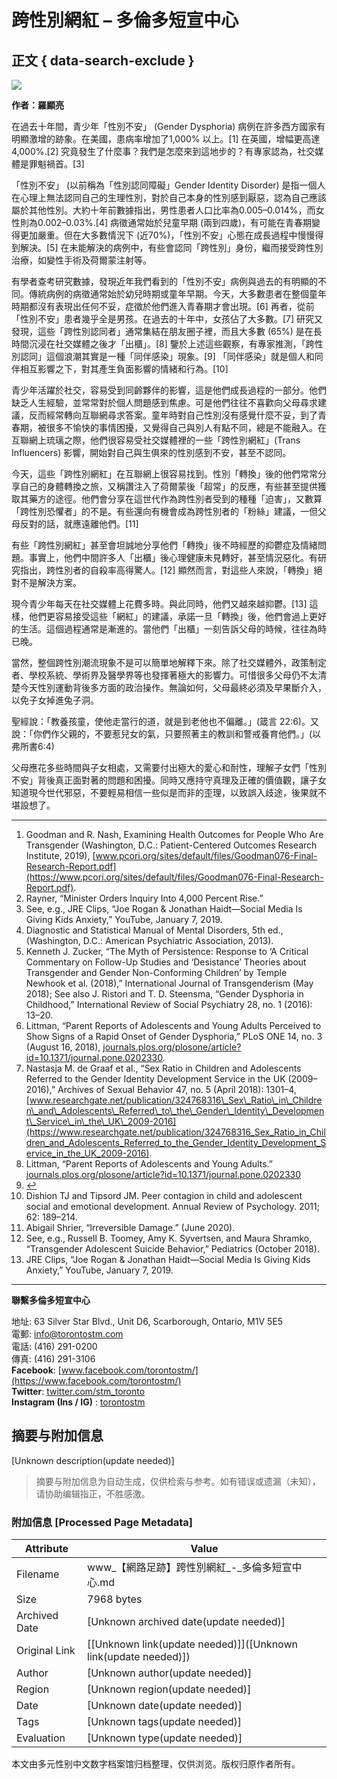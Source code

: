 # 跨性別網紅 – 多倫多短宣中心

## 正文 { data-search-exclude }


![](https://www.torontostm.com/wp-content/uploads/2023/07/trans-sexuality-g092f83399_640.jpg)

**作者：羅顯亮**

在過去十年間，青少年「性別不安」 (Gender Dysphoria) 病例在許多西方國家有明顯激增的跡象。在美國，患病率增加了1,000% 以上。[1] 在英國，增幅更高達4,000%.[2] 究竟發生了什麼事？我們是怎麼來到這地步的？有專家認為，社交媒體是罪魁禍首。[3]

「性別不安」 (以前稱為「性別認同障礙」Gender Identity Disorder) 是指一個人在心理上無法認同自己的生理性別，對於自己本身的性別感到厭惡，認為自己應該屬於其他性別。大約十年前數據指出，男性患者人口比率為0.005–0.014%，而女性則為0.002–0.03%.[4] 病徵通常始於兒童早期 (兩到四歲)，有可能在青春期變得更加嚴重。但在大多數情況下 (近70%)，「性別不安」心態在成長過程中慢慢得到解決。[5] 在未能解決的病例中，有些會認同「跨性別」身份，繼而接受跨性別治療，如變性手術及荷爾蒙注射等。

有學者查考研究數據，發現近年我們看到的「性別不安」病例與過去的有明顯的不同。傳統病例的病徵通常始於幼兒時期或童年早期。今天，大多數患者在整個童年時期都沒有表現出任何不妥，症徵於他們進入青春期才會出現。[6] 再者，從前「性別不安」患者幾乎全是男孩。在過去的十年中，女孩佔了大多數。[7] 研究又發現，這些「跨性別認同者」通常集結在朋友圈子裡，而且大多數 (65%) 是在長時間沉浸在社交媒體之後才「出櫃」。[8] 鑒於上述這些觀察，有專家推測，「跨性別認同」這個浪潮其實是一種「同伴感染」現象。[9] 「同伴感染」就是個人和同伴相互影響之下，對其產生負面影響的情緒和行為。[10]

青少年活躍於社交，容易受到同齡夥伴的影響，這是他們成長過程的一部分。他們缺乏人生經驗，並常常對於個人問題感到焦慮。可是他們往往不喜歡向父母尋求建議，反而經常轉向互聯網尋求答案。童年時對自己性別沒有感覺什麼不妥，到了青春期，被很多不愉快的事情困擾，又覺得自己與別人有點不同，總是不能融入。在互聯網上琉璃之際，他們很容易受社交媒體裡的一些「跨性別網紅」(Trans Influencers) 影響，開始對自己與生俱來的性別感到不安，甚至不認同。

今天，這些「跨性別網紅」在互聯網上很容易找到。性別「轉換」後的他們常常分享自己的身體轉換之旅，又稱讚注入了荷爾蒙後「超常」的反應，有些甚至提供獲取其藥方的途徑。他們會分享在這世代作為跨性別者受到的種種「迫害」，又數算「跨性別恐懼者」的不是。有些還向有機會成為跨性別者的「粉絲」建議，一但父母反對的話，就應遠離他們。[11]

有些「跨性別網紅」甚至會坦誠地分享他們「轉換」後不時經歷的抑鬱症及情緒問題。事實上，他們中間許多人「出櫃」後心理健康未見轉好，甚至情況惡化。有研究指出，跨性別者的自殺率高得驚人。[12] 顯然而言，對這些人來說，「轉換」絕對不是解決方案。

現今青少年每天在社交媒體上花費多時。與此同時，他們又越來越抑鬱。[13] 這樣，他們更容易接受這些「網紅」的建議，承諾一旦「轉換」後，他們會過上更好的生活。這個過程通常是漸進的。當他們「出櫃」一刻告訴父母的時候，往往為時已晚。

當然，整個跨性別潮流現象不是可以簡單地解釋下來。除了社交媒體外，政策制定者、學校系統、學術界及醫學界等也發揮著極大的影響力。可惜很多父母仍不太清楚今天性別運動背後多方面的政治操作。無論如何，父母最終必須及早果斷介入，以免子女掉進兔子洞。

聖經說：「教養孩童，使他走當行的道，就是到老他也不偏離。」(箴言 22:6)。又說：「你們作父親的，不要惹兒女的氣，只要照著主的教訓和警戒養育他們。」(以弗所書6:4)

父母應花多些時間與子女相處，又需要付出極大的愛心和耐性，理解子女們「性別不安」背後真正面對著的問題和困擾。同時又應持守真理及正確的價值觀，讓子女知道現今世代邪惡，不要輕易相信一些似是而非的歪理，以致誤入歧途，後果就不堪設想了。

---

1. Goodman and R. Nash, Examining Health Outcomes for People Who Are Transgender (Washington, D.C.: Patient-Centered Outcomes Research Institute, 2019), [www.pcori.org/sites/default/files/Goodman076-Final-Research-Report.pdf](https://www.pcori.org/sites/default/files/Goodman076-Final-Research-Report.pdf).
2. Rayner, “Minister Orders Inquiry Into 4,000 Percent Rise.”
3. See, e.g., JRE Clips, “Joe Rogan & Jonathan Haidt—Social Media Is Giving Kids Anxiety,” YouTube, January 7, 2019.
4. Diagnostic and Statistical Manual of Mental Disorders, 5th ed., (Washington, D.C.: American Psychiatric Association, 2013).
5. Kenneth J. Zucker, “The Myth of Persistence: Response to ‘A Critical Commentary on Follow-Up Studies and ‘Desistance’ Theories about Transgender and Gender Non-Conforming Children’ by Temple Newhook et al. (2018),” International Journal of Transgenderism (May 2018); See also J. Ristori and T. D. Steensma, “Gender Dysphoria in Childhood,” International Review of Social Psychiatry 28, no. 1 (2016): 13–20.
6. Littman, “Parent Reports of Adolescents and Young Adults Perceived to Show Signs of a Rapid Onset of Gender Dysphoria,” PLoS ONE 14, no. 3 (August 16, 2018), [journals.plos.org/plosone/article?id=10.1371/journal.pone.0202330](https://journals.plos.org/plosone/article?id=10.1371/journal.pone.0202330).
7. Nastasja M. de Graaf et al., “Sex Ratio in Children and Adolescents Referred to the Gender Identity Development Service in the UK (2009–2016),” Archives of Sexual Behavior 47, no. 5 (April 2018): 1301–4, [www.researchgate.net/publication/324768316\_Sex\_Ratio\_in\_Children\_and\_Adolescents\_Referred\_to\_the\_Gender\_Identity\_Development\_Service\_in\_the\_UK\_2009-2016](https://www.researchgate.net/publication/324768316_Sex_Ratio_in_Children_and_Adolescents_Referred_to_the_Gender_Identity_Development_Service_in_the_UK_2009-2016).
8. Littman, “Parent Reports of Adolescents and Young Adults.” [journals.plos.org/plosone/article?id=10.1371/journal.pone.0202330](https://journals.plos.org/plosone/article?id=10.1371/journal.pone.0202330)
9. [↩︎](app://obsidian.md/index.html#fnref-9-8374a5ae67deea74)
10. Dishion TJ and Tipsord JM. Peer contagion in child and adolescent social and emotional development. Annual Review of Psychology. 2011; 62: 189–214.
11. Abigail Shrier, “Irreversible Damage.” (June 2020).
12. See, e.g., Russell B. Toomey, Amy K. Syvertsen, and Maura Shramko, “Transgender Adolescent Suicide Behavior,” Pediatrics (October 2018).
13. JRE Clips, “Joe Rogan & Jonathan Haidt—Social Media Is Giving Kids Anxiety,” YouTube, January 7, 2019.

---

**聯繫多倫多短宣中心**

地址: 63 Silver Star Blvd., Unit D6, Scarborough, Ontario, M1V 5E5  
電郵: [info@torontostm.com](mailto:info@torontostm.com)  
電話: (416) 291-0200  
傳真: (416) 291-3106  
**Facebook**: [www.facebook.com/torontostm/](https://www.facebook.com/torontostm/)  
**Twitter**: [twitter.com/stm\_toronto](https://twitter.com/stm_toronto)  
**Instagram (Ins / IG)** : [torontostm](https://www.instagram.com/torontostm/)
<!-- tcd_original_link https://www.torontostm.com/2023/07/29/%E3%80%90%E7%B6%B2%E8%B7%AF%E8%B6%B3%E8%B7%A1%E3%80%91%E8%B7%A8%E6%80%A7%E5%88%A5%E7%B6%B2%E7%B4%85/ -->


## 摘要与附加信息

<!-- tcd_abstract -->
[Unknown description(update needed)]
<!-- tcd_abstract_end -->

> 摘要与附加信息为自动生成，仅供检索与参考。如有错误或遗漏（未知），请协助编辑指正，不胜感激。

### 附加信息 [Processed Page Metadata]

| Attribute       | Value                                  |
|-----------------|----------------------------------------|
| Filename        | www_【網路足跡】跨性別網紅_-_多倫多短宣中心.md                             |
| Size            | 7968 bytes                           |
| Archived Date   | [Unknown archived date(update needed)]                             |
| Original Link   | [[Unknown link(update needed)]]([Unknown link(update needed)])                       |
| Author          | [Unknown author(update needed)]                               |
| Region          | [Unknown region(update needed)]                               |
| Date            | [Unknown date(update needed)]                                 |
| Tags            | [Unknown tags(update needed)]                                 |
| Evaluation            | [Unknown type(update needed)]                                 |
<!-- tcd_table_end -->

本文由多元性别中文数字档案馆归档整理，仅供浏览。版权归原作者所有。
